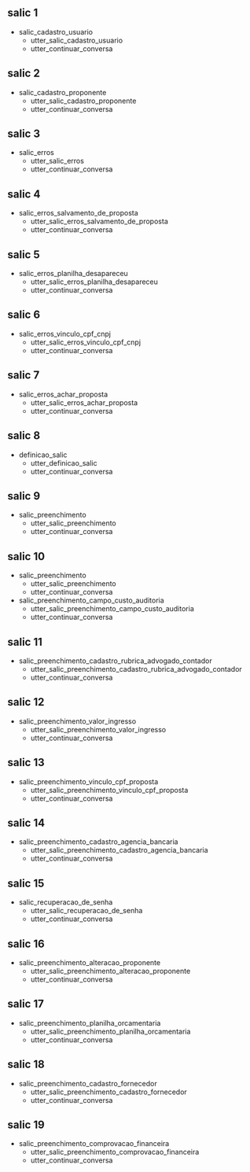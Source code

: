 ## salic 1
* salic_cadastro_usuario
    - utter_salic_cadastro_usuario
    - utter_continuar_conversa

## salic 2
* salic_cadastro_proponente
    - utter_salic_cadastro_proponente
    - utter_continuar_conversa

## salic 3
* salic_erros
    - utter_salic_erros
    - utter_continuar_conversa

## salic 4
* salic_erros_salvamento_de_proposta
    - utter_salic_erros_salvamento_de_proposta
    - utter_continuar_conversa

## salic 5
* salic_erros_planilha_desapareceu
    - utter_salic_erros_planilha_desapareceu
    - utter_continuar_conversa

## salic 6
* salic_erros_vinculo_cpf_cnpj
    - utter_salic_erros_vinculo_cpf_cnpj
    - utter_continuar_conversa

## salic 7
* salic_erros_achar_proposta
    - utter_salic_erros_achar_proposta
    - utter_continuar_conversa

## salic 8
* definicao_salic
    - utter_definicao_salic
    - utter_continuar_conversa

## salic 9
* salic_preenchimento
    - utter_salic_preenchimento
    - utter_continuar_conversa

## salic 10
* salic_preenchimento
    - utter_salic_preenchimento
    - utter_continuar_conversa
* salic_preenchimento_campo_custo_auditoria
    - utter_salic_preenchimento_campo_custo_auditoria
    - utter_continuar_conversa

## salic 11
* salic_preenchimento_cadastro_rubrica_advogado_contador
    - utter_salic_preenchimento_cadastro_rubrica_advogado_contador
    - utter_continuar_conversa

## salic 12
* salic_preenchimento_valor_ingresso
    - utter_salic_preenchimento_valor_ingresso
    - utter_continuar_conversa

## salic 13
* salic_preenchimento_vinculo_cpf_proposta
    - utter_salic_preenchimento_vinculo_cpf_proposta
    - utter_continuar_conversa

## salic 14
* salic_preenchimento_cadastro_agencia_bancaria
    - utter_salic_preenchimento_cadastro_agencia_bancaria
    - utter_continuar_conversa

## salic 15
* salic_recuperacao_de_senha
    - utter_salic_recuperacao_de_senha
    - utter_continuar_conversa

## salic 16
* salic_preenchimento_alteracao_proponente
    - utter_salic_preenchimento_alteracao_proponente
    - utter_continuar_conversa

## salic 17
* salic_preenchimento_planilha_orcamentaria
    - utter_salic_preenchimento_planilha_orcamentaria
    - utter_continuar_conversa

## salic 18
* salic_preenchimento_cadastro_fornecedor
    - utter_salic_preenchimento_cadastro_fornecedor
    - utter_continuar_conversa

## salic 19
* salic_preenchimento_comprovacao_financeira
    - utter_salic_preenchimento_comprovacao_financeira
    - utter_continuar_conversa